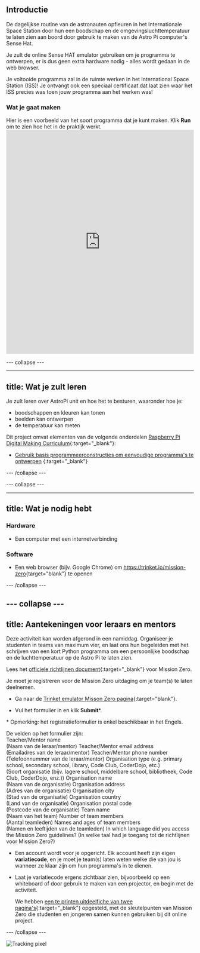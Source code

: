 ## Introductie

De dagelijkse routine van de astronauten opfleuren in het Internationale Space Station door hun een boodschap en de omgevingsluchttemperatuur te laten zien aan boord door gebruik te maken van de Astro Pi computer's Sense Hat.

Je zult de online Sense HAT emulator gebruiken om je programma te ontwerpen, er is dus geen extra hardware nodig - alles wordt gedaan in de web browser.

Je voltooide programma zal in de ruimte werken in het International Space Station (ISS)! Je ontvangt ook een speciaal certificaat dat laat zien waar het ISS precies was toen jouw programma aan het werken was!

### Wat je gaat maken

Hier is een voorbeeld van het soort programma dat je kunt maken. Klik **Run** om te zien hoe het in de praktijk werkt. <iframe src="https://trinket.io/embed/python/069f6138f7?outputOnly=true&start=result" width="100%" height="600" frameborder="0" marginwidth="0" marginheight="0" allowfullscreen mark="crwd-mark"></iframe> 

\--- collapse \---

* * *

## title: Wat je zult leren

Je zult leren over AstroPi unit en hoe het te besturen, waaronder hoe je:

+ boodschappen en kleuren kan tonen
+ beelden kan ontwerpen
+ de temperatuur kan meten

Dit project omvat elementen van de volgende onderdelen [Raspberry Pi Digital Making Curriculum](http://rpf.io/curriculum){:target="_blank"}:

+ [Gebruik basis programmeerconstructies om eenvoudige programma's te ontwerpen](https://curriculum.raspberrypi.org/programming/creator/) {:target="_blank"}

\--- /collapse \---

\--- collapse \---

* * *

## title: Wat je nodig hebt

### Hardware

+ Een computer met een internetverbinding

### Software

+ Een web browser (bijv. Google Chrome) om <https://trinket.io/mission-zero>{target="blank"} te openen

\--- /collapse \---

## \--- collapse \---

## title: Aantekeningen voor leraars en mentors

Deze activiteit kan worden afgerond in een namiddag. Organiseer je studenten in teams van maximum vier, en laat ons hun begeleiden met het schrijven van een kort Python programma om een persoonlijke boodschap en de luchttemperatuur op de Astro Pi te laten zien.

Lees het [officiele richtlijnen document](https://astro-pi.org/wp-content/uploads/2018/09/Astro_Pi_Mission_Zero_Guidelines_2018_19_V12_pages.pdf){:target="_blank"} voor Mission Zero.

Je moet je registreren voor de Mission Zero uitdaging om je team(s) te laten deelnemen.

+ Ga naar de [Trinket emulator Misson Zero pagina](https://trinket.io/mission-zero/register){:target="blank"}.

+ Vul het formulier in en klik **Submit**\*.

\* Opmerking: het registratieformulier is enkel beschikbaar in het Engels.

De velden op het formulier zijn:  
Teacher/Mentor name  
(Naam van de leraar/mentor) Teacher/Mentor email address  
(Emailadres van de leraar/mentor) Teacher/Mentor phone number  
(Telefoonnummer van de leraar/mentor) Organisation type (e.g. primary school, secondary school, library, Code Club, CoderDojo, etc.)  
(Soort organisatie (bijv. lagere school, middelbare school, bibliotheek, Code Club, CoderDojo, enz.)) Organisation name  
(Naam van de organisatie) Organisation address  
(Adres van de organisatie) Organisation city  
(Stad van de organisatie) Organisation country  
(Land van de organisatie) Organisation postal code  
(Postcode van de organisatie) Team name  
(Naam van het team) Number of team members  
(Aantal teamleden) Names and ages of team members  
(Namen en leeftijden van de teamleden) In which language did you access the Mission Zero guidelines? (In welke taal had je toegang tot de richtlijnen voor Mission Zero?)

+ Een account wordt voor je opgericht. Elk account heeft zijn eigen **variatiecode**, en je moet je team(s) laten weten welke die van jou is wanneer ze klaar zijn om hun programma's in te dienen.

+ Laat je variatiecode ergens zichtbaar zien, bijvoorbeeld op een whiteboard of door gebruik te maken van een projector, en begin met de activiteit.
    
    We hebben [een te printen uitdeelfiche van twee pagina's](https://astro-pi.org/astro_pi_mission_zero_project_print_out_v10_print/){:target="_blank"} opgesteld, met de sleutelpunten van Mission Zero die studenten en jongeren samen kunnen gebruiken bij dit online project.

\--- /collapse \---

![Tracking pixel](https://code.org/api/hour/begin_raspberrypi_astropi.png)